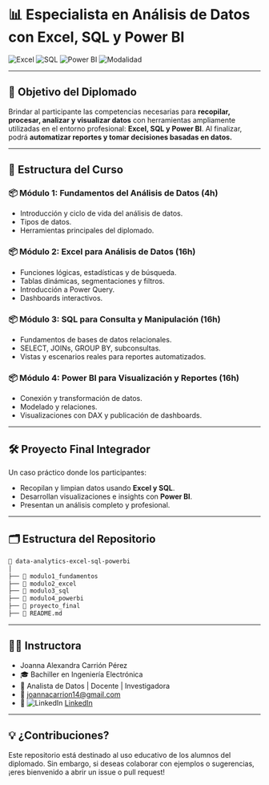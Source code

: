 # 📊 Especialista en Análisis de Datos con Excel, SQL y Power BI

![Excel](https://img.shields.io/badge/Excel-Análisis%20de%20Datos-217346?style=flat&logo=microsoft-excel&logoColor=white)
![SQL](https://img.shields.io/badge/SQL-Consultas%20y%20Bases%20de%20Datos-336791?style=flat&logo=mysql&logoColor=white)
![Power BI](https://img.shields.io/badge/Power%20BI-Visualización%20Interactiva-F2C811?style=flat&logo=power-bi&logoColor=black)
![Modalidad](https://img.shields.io/badge/Modalidad-Virtual-blue)

---

## 🎯 Objetivo del Diplomado

Brindar al participante las competencias necesarias para **recopilar, procesar, analizar y visualizar datos** con herramientas ampliamente utilizadas en el entorno profesional: **Excel, SQL y Power BI**. Al finalizar, podrá **automatizar reportes y tomar decisiones basadas en datos.**

---

## 🧱 Estructura del Curso

### 📦 Módulo 1: Fundamentos del Análisis de Datos (4h)
- Introducción y ciclo de vida del análisis de datos.
- Tipos de datos.
- Herramientas principales del diplomado.

### 📦 Módulo 2: Excel para Análisis de Datos (16h)
- Funciones lógicas, estadísticas y de búsqueda.
- Tablas dinámicas, segmentaciones y filtros.
- Introducción a Power Query.
- Dashboards interactivos.

### 📦 Módulo 3: SQL para Consulta y Manipulación (16h)
- Fundamentos de bases de datos relacionales.
- SELECT, JOINs, GROUP BY, subconsultas.
- Vistas y escenarios reales para reportes automatizados.

### 📦 Módulo 4: Power BI para Visualización y Reportes (16h)
- Conexión y transformación de datos.
- Modelado y relaciones.
- Visualizaciones con DAX y publicación de dashboards.

---

## 🛠️ Proyecto Final Integrador

Un caso práctico donde los participantes:
- Recopilan y limpian datos usando **Excel y SQL**.
- Desarrollan visualizaciones e insights con **Power BI**.
- Presentan un análisis completo y profesional.

---

## 🗂️ Estructura del Repositorio

```bash
📁 data-analytics-excel-sql-powerbi
│
├── 📂 modulo1_fundamentos
├── 📂 modulo2_excel
├── 📂 modulo3_sql
├── 📂 modulo4_powerbi
├── 📂 proyecto_final
├── 📜 README.md
```
---

## 👩‍🏫 Instructora
- Joanna Alexandra Carrión Pérez
- 🎓 Bachiller en Ingeniería Electrónica
- 💼 Analista de Datos | Docente | Investigadora
- 📧 joannacarrion14@gmail.com
- 🔗 ![LinkedIn](https://img.shields.io/badge/LinkedIn-Joanna%20Carrión%20Pérez-blue?style=flat&logo=linkedin) [LinkedIn](https://www.linkedin.com/in/joanna-carrion-perez/)

---

## 💡 ¿Contribuciones?
Este repositorio está destinado al uso educativo de los alumnos del diplomado. Sin embargo, si deseas colaborar con ejemplos o sugerencias, ¡eres bienvenido a abrir un issue o pull request!
